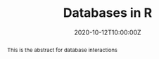 ---
abstract: This is the abstract for database interactions
address:
  city: Richmond
  country: United States
  postcode: "23284"
  region: VA
  street: 1000 West Cary Street
all_day: false
date: "2020-10-12T10:00:00Z"
date_end: "2020-10-12T15:00:00Z"
event: Data Literacy Lecture on Data Access
event_url: https://us02web.zoom.us/j/86289645889?pwd=YzVBZlhPYUwydE5pNWVhTFExSlA2Zz09
featured: false
location: Center for Environmental Studies
math: false
summary: Interacting with databases.
tags: ["dplyr"]
keywords: ["data munging"]
title: Databases in R
url_code: "/code/databases.nb.html"
url_pdf: ""
url_slides: "/slides/databases.html"
url_video: "https://youtu.be/dQw4w9WgXcQ"
---